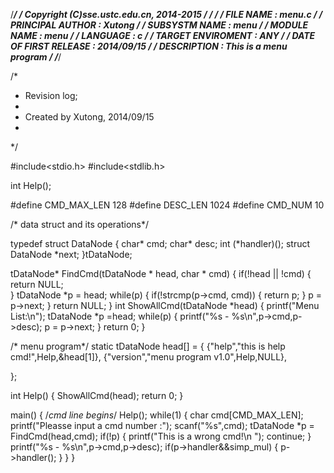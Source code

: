 
/******************************************************************************/
/*  Copyright (C)sse.ustc.edu.cn,  2014-2015                                  */
/*                                                                            */
/*  FILE NAME              :  menu.c                                          */
/*  PRINCIPAL AUTHOR       :  Xutong                                          */
/*  SUBSYSTM NAME          :  menu                                            */
/*  MODULE NAME            :  menu                                            */
/*  LANGUAGE               :  c                                               */
/*  TARGET ENVIROMENT      :  ANY                                             */
/*  DATE OF FIRST RELEASE  :  2014/09/15                                      */
/*  DESCRIPTION            :  This is a menu program                          */
/******************************************************************************/


/*
* Revision log;
*
* Created by Xutong, 2014/09/15
*
*/

#include<stdio.h>
#include<stdlib.h>


int Help();


#define CMD_MAX_LEN  128
#define DESC_LEN     1024
#define CMD_NUM      10

/* data struct and its operations*/

typedef struct DataNode
{
    char*  cmd;
    char*  desc;
    int    (*handler)();
    struct DataNode *next;
}tDataNode;

tDataNode* FindCmd(tDataNode * head, char * cmd)
{
    if(!head || !cmd)
    {
        return NULL;        
    }
    tDataNode *p = head;
    while(p)
    {
        if(!strcmp(p->cmd, cmd))
        {
            return p;
        }
        p = p->next;
    }
    return NULL;
}
int ShowAllCmd(tDataNode *head)
{
    printf("Menu List:\n");
    tDataNode *p =head;
    while(p)
    {
        printf("%s - %s\n",p->cmd,p->desc);
        p = p->next;
    }
    return 0;
}


/* menu program*/
static tDataNode head[] =
{
    {"help","this is help cmd!",Help,&head[1]}, 
    {"version","menu program v1.0",Help,NULL},
	
};


int Help()
{
    ShowAllCmd(head);
    return 0;
}


main()
{
    /*cmd line begins*/
    Help();
    while(1)
    {
        char cmd[CMD_MAX_LEN];
        printf("Pleasse input a cmd number :");
        scanf("%s",cmd);
        tDataNode *p = FindCmd(head,cmd);
		if(!p)
        {
            printf("This is a wrong cmd!\n ");
            continue;
        }
        printf("%s - %s\n",p->cmd,p->desc);
        if(p->handler&&simp_mul) 
        { 
            p->handler();
        }
    }
}
